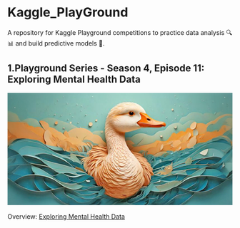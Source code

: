 # Kaggle_PlayGround

A repository for Kaggle Playground competitions to practice data analysis 🔍📊 and build predictive models 🤖.

## 1.Playground Series - Season 4, Episode 11: Exploring Mental Health Data

![Playground Series - Season 4, Episode 11: Exploring Mental Health Data](images/s4e11.png)

Overview: [Exploring Mental Health Data](https://www.kaggle.com/competitions/playground-series-s4e11)


